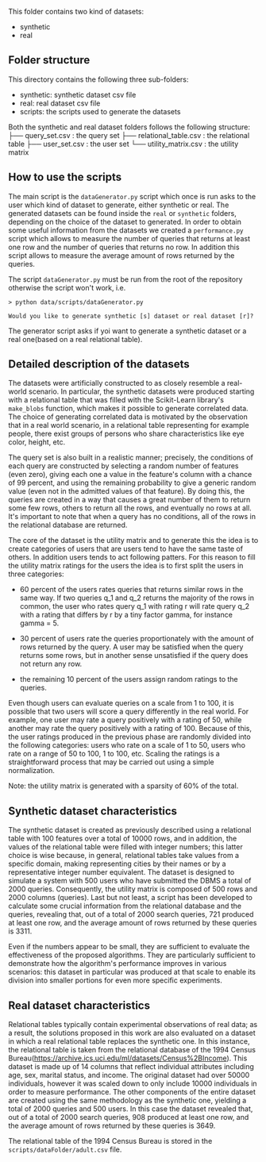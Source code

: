 This folder contains two kind of datasets:
* synthetic
* real

## Folder structure

This directory contains the following three sub-folders:
* synthetic: synthetic dataset csv file
* real: real dataset csv file
* scripts: the scripts used to generate the datasets

Both the synthetic and real dataset folders follows the following structure:
├── query_set.csv : the query set
├── relational_table.csv : the relational table
├── user_set.csv : the user set
└── utility_matrix.csv : the utility matrix


## How to use the scripts

The main script is the `dataGenerator.py` script which once is run asks to the
user which kind of dataset to generate, either synthetic or real. The generated
datasets can be found inside the `real` or `synthetic` folders, depending on the
choice of the dataset to generated. In order to obtain some useful information
from the datasets we created a `performance.py` script which allows to measure
the number of queries that returns at least one row and the number of queries
that returns no row. In addition this script allows to measure the average
amount of rows returned by the queries.

The script `dataGenerator.py` must be run from the root of the repository otherwise the script won't work, i.e.
```shell
> python data/scripts/dataGenerator.py

Would you like to generate synthetic [s] dataset or real dataset [r]?
```

The generator script asks if yoi want to generate a synthetic dataset or a real
one(based on a real relational table).


## Detailed description of the datasets 

The datasets were artificially constructed to as closely resemble a real-world
scenario. In particular, the synthetic datasets were produced starting with a
relational table that was filled with the Scikit-Learn library's `make_blobs`
function, which makes it possible to generate correlated data. The choice of
generating correlated data is motivated by the observation that in a real world
scenario, in a relational table representing for example people, there exist
groups of persons who share characteristics like eye color, height, etc. 

The query set is also built in a realistic manner; precisely, the conditions of
each query are constructed by selecting a random number of features (even zero),
giving each one a value in the feature's column with a chance of 99 percent,
and using the remaining probability to give a generic random value (even not in
the admitted values of that feature). By doing this, the queries are created in
a way that causes a great number of them to return some few rows, others to
return all the rows, and eventually no rows at all. It's important to note that
when a query has no conditions, all of the rows in the relational database are
returned. 

The core of the dataset is the utility matrix and to generate this the idea is
to create categories of users that are users tend to have the same taste of
others. In addition users tends to act following patters. For this reason to
fill the utility matrix ratings for the users the idea is to first split the
users in three categories: 

* 60 percent of the users rates queries that returns similar rows in the same
  way. If two queries q_1 and q_2 returns the majority of the rows in
  common, the user who rates query q_1 with rating r will rate query q_2
  with a rating that differs by r by a tiny factor gamma, for instance
  gamma = 5.

* 30 percent of users rate the queries proportionately with the amount of rows
  returned by the query. A user may be satisfied when the query returns some
  rows, but in another sense unsatisfied if the query does not return any row. 

* the remaining 10 percent of the users assign random ratings to the queries.


Even though users can evaluate queries on a scale from 1 to 100, it is
possible that two users will score a query differently in the real world. For
example, one user may rate a query positively with a rating of 50, while another
may rate the query positively with a rating of 100. Because of this, the user
ratings produced in the previous phase are randomly divided into the following
categories: users who rate on a scale of 1 to 50, users who rate on a range
of 50 to 100, 1 to 100, etc. Scaling the ratings is a straightforward
process that may be carried out using a simple normalization.

Note: the utility matrix is generated with a sparsity of 60% of the total.



## Synthetic dataset characteristics

The synthetic dataset is created as previously described using a relational
table with 100 features over a total of 10000 rows, and in addition, the values
of the relational table were filled with integer numbers; this latter choice is
wise because, in general, relational tables take values from a specific domain,
making representing cities by their names or by a representative integer number
equivalent. The dataset is designed to simulate a system with 500 users who have
submitted the DBMS a total of 2000 queries. Consequently, the utility matrix is
composed of 500 rows and 2000 columns (queries). Last but not least, a script
has been developed to calculate some crucial information from the relational
database and the queries, revealing that, out of a total of 2000 search queries,
721 produced at least one row, and the average amount of rows returned by these
queries is 3311. 

Even if the numbers appear to be small, they are sufficient to evaluate the
effectiveness of the proposed algorithms. They are particularly sufficient to
demonstrate how the algorithm's performance improves in various scenarios: this
dataset in particular was produced at that scale to enable its division into
smaller portions for even more specific experiments. 



## Real dataset characteristics

Relational tables typically contain experimental observations of real data; as a
result, the solutions proposed in this work are also evaluated on a dataset in
which a real relational table replaces the synthetic one. In this instance, the
relational table is taken from the relational database of the 1994 Census
Bureau(https://archive.ics.uci.edu/ml/datasets/Census%2BIncome). This dataset is
made up of 14 columns that reflect individual attributes including age, sex,
marital status, and income. The original dataset had over 50000 individuals,
however it was scaled down to only include 10000 individuals in order to measure
performance. The other components of the entire dataset are created using the
same methodology as the synthetic one, yielding a total of 2000 queries and 500
users. In this case the dataset revealed that, out of a total of 2000 search
queries, 908 produced at least one row, and the average amount of rows returned
by these queries is 3649. 

The relational table of the 1994 Census Bureau is stored in the
`scripts/dataFolder/adult.csv` file.
